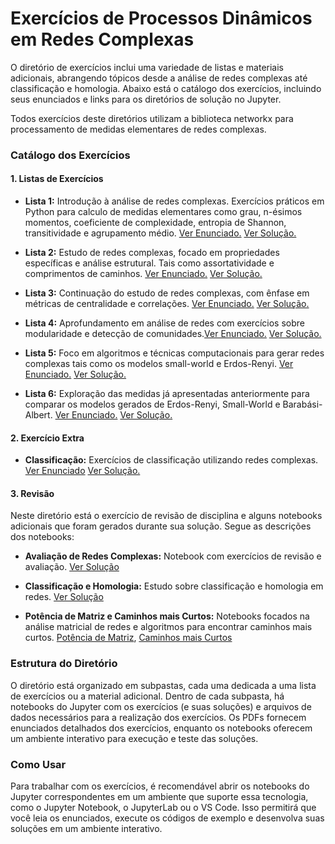 # Exercícios de Processos Dinâmicos em Redes Complexas

O diretório de exercícios inclui uma variedade de listas e materiais adicionais, abrangendo tópicos desde a análise de redes complexas até classificação e homologia. Abaixo está o catálogo dos exercícios, incluindo seus enunciados e links para os diretórios de solução no Jupyter.

Todos exercícios deste diretórios utilizam a biblioteca networkx para processamento de medidas elementares de redes complexas.

### Catálogo dos Exercícios

#### 1. **Listas de Exercícios**

   - **Lista 1:** Introdução à análise de redes complexas. Exercícios práticos em Python para calculo de medidas elementares como grau, n-ésimos momentos, coeficiente de complexidade, entropia de Shannon, transitividade e agrupamento médio. [Ver Enunciado.](./List-1/list-1.pdf) [Ver Solução.](./List-1/Exercise-List-1.ipynb)

   - **Lista 2:** Estudo de redes complexas, focado em propriedades específicas e análise estrutural. Tais como assortatividade e comprimentos de caminhos. [Ver Enunciado.](./List-2/list-2.pdf) [Ver Solução.](./List-2/Exercise-List-2.ipynb)

   - **Lista 3:** Continuação do estudo de redes complexas, com ênfase em métricas de centralidade e correlações. [Ver Enunciado.](./List-3/list-3.pdf) [Ver Solução.](./List-3/Exercise-List-3.ipynb)

   - **Lista 4:** Aprofundamento em análise de redes com exercícios sobre modularidade e detecção de comunidades.[Ver Enunciado.](./List-4/list-4.pdf) [Ver Solução.](./List-4/Exercise-List-4.ipynb)

   - **Lista 5:** Foco em algoritmos e técnicas computacionais para gerar redes complexas tais como os modelos small-world e Erdos-Renyi. [Ver Enunciado.](./List-5/list-5.pdf) [Ver Solução.](./List-5/Exercise-List-5.ipynb)

   - **Lista 6:** Exploração das medidas já apresentadas anteriormente para comparar os modelos gerados de Erdos-Renyi, Small-World e Barabási-Albert. [Ver Enunciado.](./List-6/list-6.pdf) [Ver Solução.](./List-6/Exercise-List-6.ipynb)


#### 2. **Exercício Extra**

   - **Classificação:** Exercícios de classificação utilizando redes complexas. [Ver Enunciado](./Extra/projeto-classificacao.pdf) [Ver Solução.](./Extra/classification-exercise.ipynb)


#### 3. **Revisão**

Neste diretório está o exercício de revisão de disciplina e alguns notebooks adicionais que foram gerados durante sua solução. Segue as descrições dos notebooks:

   - **Avaliação de Redes Complexas:** Notebook com exercícios de revisão e avaliação. [Ver Solução](./Review/Avaliaç╞oRedesComplexas.ipynb)

   - **Classificação e Homologia:** Estudo sobre classificação e homologia em redes. [Ver Solução](./Review/ClasssificationAndHomology.ipynb)

   - **Potência de Matriz e Caminhos mais Curtos:** Notebooks focados na análise matricial de redes e algoritmos para encontrar caminhos mais curtos. [Potência de Matriz](./Review/MatrixPower.ipynb), [Caminhos mais Curtos](./Review/ShortestMatrix.ipynb)

### Estrutura do Diretório
O diretório está organizado em subpastas, cada uma dedicada a uma lista de exercícios ou a material adicional. Dentro de cada subpasta, há notebooks do Jupyter com os exercícios (e suas soluções) e arquivos de dados necessários para a realização dos exercícios. Os PDFs fornecem enunciados detalhados dos exercícios, enquanto os notebooks oferecem um ambiente interativo para execução e teste das soluções.

### Como Usar
Para trabalhar com os exercícios, é recomendável abrir os notebooks do Jupyter correspondentes em um ambiente que suporte essa tecnologia, como o Jupyter Notebook, o JupyterLab ou o VS Code. Isso permitirá que você leia os enunciados, execute os códigos de exemplo e desenvolva suas soluções em um ambiente interativo.
